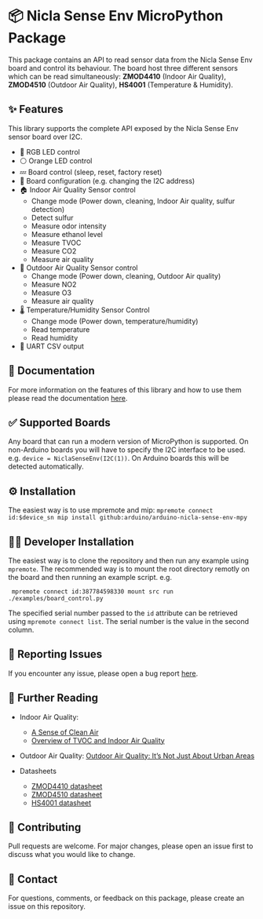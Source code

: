 # 📦 Nicla Sense Env MicroPython Package

This package contains an API to read sensor data from the Nicla Sense Env board and control its behaviour. The board host three different sensors which can be read simultaneously: **ZMOD4410** (Indoor Air Quality), **ZMOD4510** (Outdoor Air Quality), **HS4001** (Temperature & Humidity).

## ✨ Features

This library supports the complete API exposed by the Nicla Sense Env sensor board over I2C.

- 🌈 RGB LED control
- ⚪️ Orange LED control
- 💤 Board control (sleep, reset, factory reset)
- 🔧 Board configuration (e.g. changing the I2C address)
- 🏠 Indoor Air Quality Sensor control
    - Change mode (Power down, cleaning, Indoor Air quality, sulfur detection)
    - Detect sulfur
    - Measure odor intensity
    - Measure ethanol level
    - Measure TVOC
    - Measure CO2
    - Measure air quality
- 🌳 Outdoor Air Quality Sensor control
    - Change mode (Power down, cleaning, Outdoor Air quality)
    - Measure NO2
    - Measure O3
    - Measure air quality
- 🌡 Temperature/Humidity Sensor Control
    - Change mode (Power down, temperature/humidity)
    - Read temperature
    - Read humidity
- 📄 UART CSV output

## 📖 Documentation
For more information on the features of this library and how to use them please read the documentation [here](./docs/).

## ✅ Supported Boards

Any board that can run a modern version of MicroPython is supported.
On non-Arduino boards you will have to specify the I2C interface to be used. e.g. `device = NiclaSenseEnv(I2C(1))`. On Arduino boards this will be detected automatically.

## ⚙️ Installation

The easiest way is to use mpremote and mip: `mpremote connect id:$device_sn mip install github:arduino/arduino-nicla-sense-env-mpy`

## 🧑‍💻 Developer Installation

The easiest way is to clone the repository and then run any example using `mpremote`.
The recommended way is to mount the root directory remotly on the board and then running an example script. e.g.

```
 mpremote connect id:387784598330 mount src run ./examples/board_control.py
```

The specified serial number passed to the `id` attribute can be retrieved using `mpremote connect list`.
The serial number is the value in the second column.

## 🐛 Reporting Issues

If you encounter any issue, please open a bug report [here](https://github.com/arduino/arduino-nicla-sense-env-mpy/issues). 

## 📕 Further Reading
- Indoor Air Quality: 
    - [A Sense of Clean Air](https://www.renesas.com/us/en/blogs/sense-clean-air)
    - [Overview of TVOC and Indoor Air Quality](https://www.renesas.com/us/en/document/whp/overview-tvoc-and-indoor-air-quality)
- Outdoor Air Quality: [Outdoor Air Quality: It’s Not Just About Urban Areas](https://www.renesas.com/us/en/blogs/outdoor-air-quality-its-not-just-about-urban-areas)
    
- Datasheets
    - [ZMOD4410 datasheet](https://www.renesas.com/us/en/document/dst/zmod4410-datasheet)
    - [ZMOD4510 datasheet](https://www.renesas.com/eu/en/document/dst/zmod4510-datasheet)
    - [HS4001 datasheet](https://www.renesas.com/us/en/document/dst/hs40xx-datasheet?r=1575071)


## 💪 Contributing

Pull requests are welcome. For major changes, please open an issue first to discuss what you would like to change.

## 🤙 Contact

For questions, comments, or feedback on this package, please create an issue on this repository.